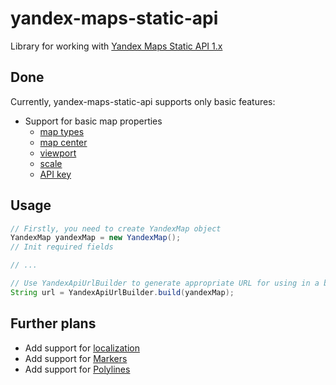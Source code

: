 yandex-maps-static-api
======================

Library for working with [Yandex Maps Static API 1.x](http://api.yandex.ru/maps/doc/staticapi/)

Done
----
Currently, yandex-maps-static-api supports only basic features:
- Support for basic map properties
  - [map types](http://api.yandex.ru/maps/doc/staticapi/1.x/dg/concepts/map_type.xml)
  - [map center](http://api.yandex.ru/maps/doc/staticapi/1.x/dg/concepts/map_center.xml)
  - [viewport](http://api.yandex.ru/maps/doc/staticapi/1.x/dg/concepts/map_viewport.xml)
  - [scale](http://api.yandex.ru/maps/doc/staticapi/1.x/dg/concepts/map_scale.xml)
  - [API key](http://api.yandex.ru/maps/form.xml)

Usage
-----
```Java
// Firstly, you need to create YandexMap object
YandexMap yandexMap = new YandexMap();
// Init required fields

// ...

// Use YandexApiUrlBuilder to generate appropriate URL for using in a browser or web component
String url = YandexApiUrlBuilder.build(yandexMap);
```
Further plans
-----
- Add support for [localization](http://api.yandex.ru/maps/doc/staticapi/1.x/dg/concepts/localization.xml)
- Add support for [Markers](http://api.yandex.ru/maps/doc/staticapi/1.x/dg/concepts/markers.xml)
- Add support for [Polylines](http://api.yandex.ru/maps/doc/staticapi/1.x/dg/concepts/polylines.xml)
